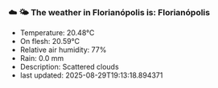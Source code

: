 ### ☁️ 🌤️  The weather in Florianópolis is: Florianópolis

- Temperature: 20.48°C
- On flesh: 20.59°C
- Relative air humidity: 77%
- Rain: 0.0 mm
- Description: Scattered clouds
- last updated: 2025-08-29T19:13:18.894371
